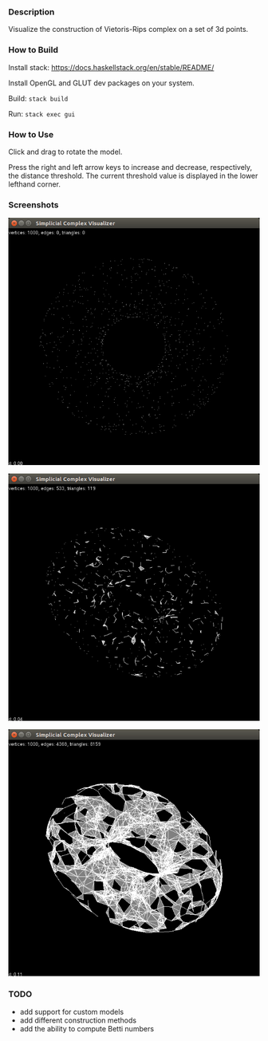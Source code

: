 ### Description

Visualize the construction of Vietoris-Rips complex on a set of 3d
points.

### How to Build

Install stack: https://docs.haskellstack.org/en/stable/README/

Install OpenGL and GLUT dev packages on your system.

Build: `stack build`

Run: `stack exec gui`

### How to Use

Click and drag to rotate the model.

Press the right and left arrow keys to increase and decrease,
respectively, the distance threshold. The current threshold value is
displayed in the lower lefthand corner.

### Screenshots

![img1](img/img1.png)

![img2](img/img2.png)

![img3](img/img3.png)

### TODO

  - add support for custom models
  - add different construction methods
  - add the ability to compute Betti numbers

